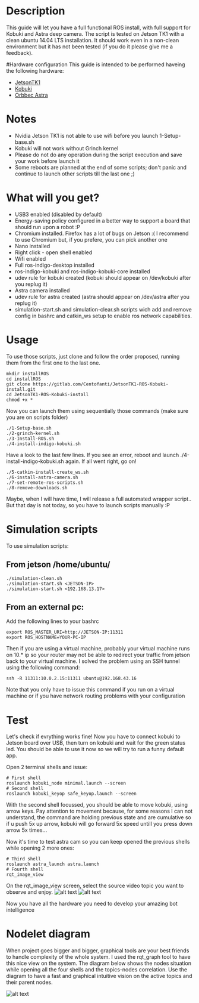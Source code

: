 # Description
This guide will let you have a full functional ROS install, with full support for Kobuki and Astra deep camera.
The script is tested on Jetson TK1 with a clean ubuntu 14.04 LTS installation. It should work even in a non-clean environment but it has not been tested (if you do it please give me a feedback).

#Hardware configuration
This guide is intended to be performed haveing the following hardware:
- [JetsonTK1](http://www.nvidia.it/object/jetson-tk1-embedded-dev-kit-it.html)
- [Kobuki](http://kobuki.yujinrobot.com/wiki/online-user-guide/)
- [Orbbec Astra](https://orbbec3d.com/product-astra/)

# Notes
- Nvidia Jetson TK1 is not able to use wifi before you launch 1-Setup-base.sh
- Kobuki will not work without Grinch kernel
- Please do not do any operation during the script execution and save your work before launch it
- Some reboots are planned at the end of some scripts; don't panic and continue to launch other scripts till the last one ;)

# What will you get?
- USB3 enabled (disabled by default)
- Energy-saving policy configured in a better way to support a board that should run upon a robot :P
- Chromium installed. Firefox has a lot of bugs on Jetson :( I recommend to use Chromium but, if you prefere, you can pick another one
- Nano installed
- Right click - open shell enabled
- Wifi enabled
- Full ros-indigo-desktop installed
- ros-indigo-kobuki and ros-indigo-kobuki-core installed
- udev rule for kobuki created (kobuki should appear on /dev/kobuki after you replug it)
- Astra camera installed
- udev rule for astra created (astra should appear on /dev/astra after you replug it)
- simulation-start.sh and simulation-clear.sh scripts wich add and remove config in bashrc and catkin_ws setup to enable ros network capabilities.


# Usage
To use those scripts, just clone and follow the order proposed, running them from the first one to the last one.
```shell
mkdir installROS
cd installROS
git clone https://gitlab.com/Centofanti/JetsonTK1-ROS-Kobuki-install.git
cd JetsonTK1-ROS-Kobuki-install
chmod +x *
```
Now you can launch them using sequentially those commands (make sure you are on scripts folder)
```shell
./1-Setup-base.sh
./2-grinch-kernel.sh
./3-Install-ROS.sh
./4-install-indigo-kobuki.sh
```
Have a look to the last few lines. If you see an error, reboot and launch ./4-install-indigo-kobuki.sh again.
If all went right, go on!
```shell
./5-catkin-install-create_ws.sh
./6-install-astra-camera.sh
./7-set-remote-ros-scripts.sh
./8-remove-downloads.sh
```

Maybe, when I will have time, I will release a full automated wrapper script.. But that day is not today, so you have to launch scripts manually :P

# Simulation scripts
To use simulation scripts: 
## From jetson /home/ubuntu/
```shell
./simulation-clean.sh
./simulation-start.sh <JETSON-IP>
./simulation-start.sh <192.168.13.17>
```
## From an external pc:
Add the following lines to your bashrc
```shell
export ROS_MASTER_URI=http://JETSON-IP:11311
export ROS_HOSTNAME=YOUR-PC-IP
```
Then if you are using a virtual machine, probably your virtual machine runs on 10.* ip so your router may not be able to redirect your traffic from jetson back to your virtual machine.
I solved the problem using an SSH tunnel using the following command:
```shell
ssh -R 11311:10.0.2.15:11311 ubuntu@192.168.43.16
```
Note that you only have to issue this command if you run on a virtual machine or if you have network routing problems with your configuration

# Test
Let's check if evrything works fine!
Now you have to connect kobuki to Jetson board over USB, then turn on kobuki and wait for the green status led.
You should be able to use it now so we will try to run a funny default app.

Open 2 terminal shells and issue:
```shell
# First shell
roslaunch kobuki_node minimal.launch --screen
# Second shell
roslaunch kobuki_keyop safe_keyop.launch --screen
```
With the second shell focussed, you should be able to move kobuki, using arrow keys. Pay attention to movement because, for some reasons I can not understand, the command are holding previous state and are cumulative so if u push 5x up arrow, kobuki will go forward 5x speed untill you press down arrow 5x times...

Now it's time to test astra cam so you can keep opened the previous shells while opening 2 more ones:
```shell
# Third shell
roslaunch astra_launch astra.launch
# Fourth shell
rqt_image_view
```
On the rqt_image_view screen, select the source video topic you want to observe and enjoy.
![alt text][cam1]
![alt text][cam2]

Now you have all the hardware you need to develop your amazing bot intelligence

# Nodelet diagram
When project goes bigger and bigger, graphical tools are your best friends to handle complexity of the whole system. I used the rqt_graph tool to have this nice view on the system.
The diagram below shows the nodes situation while opening all the four shells and the topics-nodes correlation.
Use the diagram to have a fast and graphical intuitive vision on the active topics and their parent nodes.


![alt text][diagram]



[diagram]: img/Simple_keyop_with_astra_cam.png "Nodelet diagram"
[cam1]: img/Depth_cam.png "Nodelet diagram"
[cam2]: img/Double_view.png "Nodelet diagram"